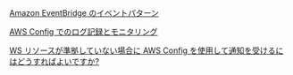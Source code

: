[Amazon EventBridge のイベントパターン](https://docs.aws.amazon.com/ja_jp/eventbridge/latest/userguide/eb-event-patterns.html#eb-create-pattern)

[AWS Config でのログ記録とモニタリング](https://docs.aws.amazon.com/ja_jp/config/latest/developerguide/security-logging-and-monitoring.html)

[WS リソースが準拠していない場合に AWS Config を使用して通知を受けるにはどうすればよいですか?](https://aws.amazon.com/jp/premiumsupport/knowledge-center/config-resource-non-compliant/)

